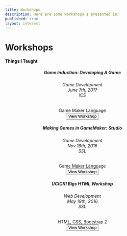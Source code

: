 ```yaml
---
title: Workshops
description: Here are some workshops I presented in!
published: true
layout: interest
---
```


# Workshops

<div class="page-header">
    <div class="container">
        <div class="row">
            <div class="col-md-12">
                <div class="card">
                    <div class="card-body">
                    <strong style="color:black">Things I Taught</strong>
                    <div class="row">
                        <div class="col-md-6">
                            <div class="card">
                                <div class="card-body" style="text-align:center">
                                    <h5 class="card-title">Game Induction: Developing A Game</h5>
                                    <h6 class="card-subtitle mb-2 text-mmuted">Game Development<br/>June 7th, 2017<br/>ICS</h6>
                                    <span class="badge badge-success">Game Maker Language</span><br/>
                                    <a href="http://www.ics.uci.edu/~thamaj/workshop/gamedev" target="_blank"><button type="button" class="btn btn-info btn-sm">View Workshop</button></a>
                                </div>
                            </div>
                        </div>
                        <div class="col-md-6">
                            <div class="card">
                                <div class="card-body" style="text-align:center">
                                    <h5 class="card-title">Making Games in GameMaker: Studio</h5>
                                    <h6 class="card-subtitle mb-2 text-mmuted">Game Development<br/>Nov 16th, 2016<br/>SSL</h6>
                                    <span class="badge badge-success">Game Maker Language</span><br/>
                                    <a href="http://www.ics.uci.edu/~thamaj/workshop/gms/" target="_blank"><button type="button" class="btn btn-info btn-sm">View Workshop</button></a>
                                </div>
                            </div>
                        </div>
                    </div>
                    <div class="row">
                        <div class="col-md-6">
                            <div class="card">
                                <div class="card-body" style="text-align:center">
                                    <h5 class="card-title">UCICKI Bigs HTML Workshop</h5>
                                    <h6 class="card-subtitle mb-2 text-mmuted">Web Development<br/>May 19th, 2016<br/>SSL</h6>
                                    <span class="badge badge-danger">HTML, CSS, Bootstrap 2</span><br/>
                                    <a href="http://www.ics.uci.edu/~thamaj/workshop/ucickihtml/" target="_blank"><button type="button" class="btn btn-info btn-sm">View Workshop</button></a>
                                </div>
                            </div>
                        </div>
                    </div>
                </div>
            </div>
        </div>
    </div>
</div>